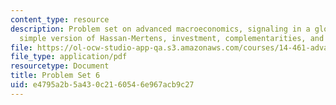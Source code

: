 ```yaml
---
content_type: resource
description: Problem set on advanced macroeconomics, signaling in a global game, a
  simple version of Hassan-Mertens, investment, complementarities, and beliefs.
file: https://ol-ocw-studio-app-qa.s3.amazonaws.com/courses/14-461-advanced-macroeconomics-i-fall-2012/e4795a2b5a430c2160546e967acb9c27_MIT14_461F12_pset6.pdf
file_type: application/pdf
resourcetype: Document
title: Problem Set 6
uid: e4795a2b-5a43-0c21-6054-6e967acb9c27
---
```

